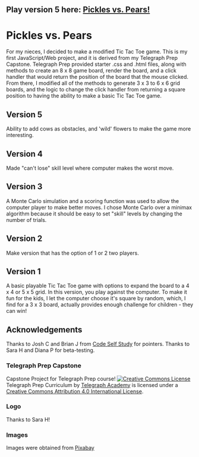 ## Play version 5 here: [Pickles vs. Pears!](https://datadaveshin.github.io/webgames/)

# Pickles vs. Pears
For my nieces, I decided to make a modified Tic Tac Toe game. This is my first JavaScript/Web project, and it is derived from my Telegraph Prep Capstone.
Telegraph Prep provided starter .css and .html files, along with methods to create an 8 x 8 game board, render the board, and a click handler that would return the position of the board that the mouse clicked. From there, I modified all of the methods to generate 3 x 3 to 6 x 6 grid boards, and the logic to change the click handler from returning a square position to having the ability to make a basic Tic Tac Toe game.

## Version 5
Ability to add cows as obstacles, and 'wild' flowers to make the game more interesting.

## Version 4
Made "can't lose" skill level where computer makes the worst move.

## Version 3
A Monte Carlo simulation and a scoring function was used to allow the computer player to make better moves. I chose Monte Carlo over a minimax algorithm because it should be easy to set "skill" levels by changing the number of trials.

## Version 2
Make version that has the option of 1 or 2 two players.

## Version 1
A basic playable Tic Tac Toe game with options to expand the board to a 4 x 4 or 5 x 5 grid.
In this version, you play against the computer. 
To make it fun for the kids, I let the computer choose it's square by random, which, I find for a 3 x 3 board, actually provides enough challenge for children - they can win!

## Acknowledgements
Thanks to Josh C and Brian J from [Code Self Study](http://www.codeselfstudy.com) for pointers. Thanks to Sara H and Diana P for beta-testing.

### Telegraph Prep Capstone
Capstone Project for Telegraph Prep course!
[<img alt="Creative Commons License" style="border-width:0" src="https://i.creativecommons.org/l/by/4.0/88x31.png" />](http://creativecommons.org/licenses/by/4.0/)<span xmlns:dct="http://purl.org/dc/terms/" property="dct:title">
Telegraph Prep Curriculum by [Telegraph Academy](http://www.telegraphacademy.com/prep/) is licensed under a [Creative Commons Attribution 4.0 International License](http://creativecommons.org/licenses/by/4.0/).

### Logo
Thanks to Sara H!

### Images
Images were obtained from [Pixabay](http://www.pixabay.com)
